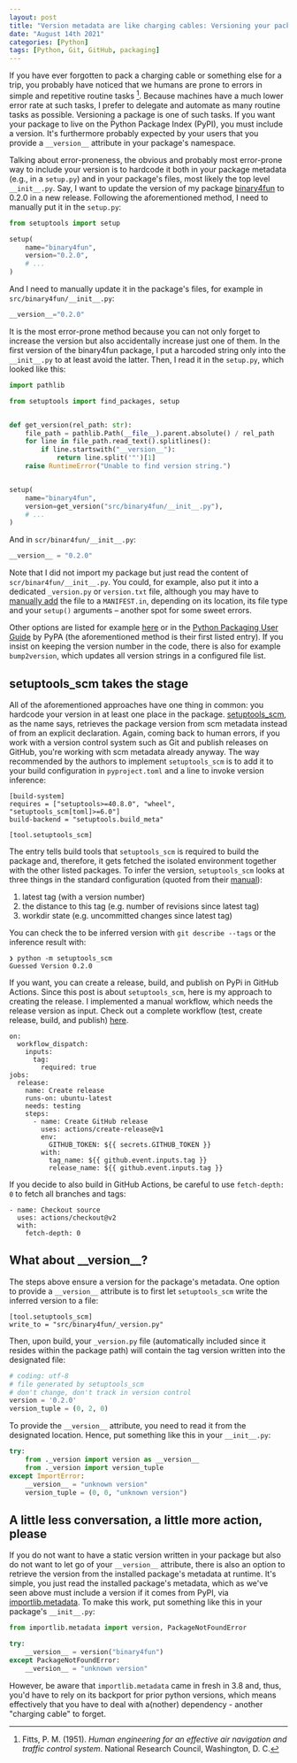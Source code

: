 ```yaml
---
layout: post
title: "Version metadata are like charging cables: Versioning your package with setuptools_scm"
date: "August 14th 2021"
categories: [Python]
tags: [Python, Git, GitHub, packaging]
---
```



If you have ever forgotten to pack a charging cable or something else for a trip, you probably have noticed that we humans are prone to errors in simple and repetitive routine tasks [^fn1]. Because machines have a much lower error rate at such tasks, I prefer to delegate and automate as many routine tasks as possible. Versioning a package is one of such tasks. If you want your package to live on the Python Package Index (PyPI), you must include a version. It's furthermore probably expected by your users that you provide a `__version__` attribute in your package's namespace.

Talking about error-proneness, the obvious and probably most error-prone way to include your version is to hardcode it both in your package metadata (e.g., in a `setup.py`) and in your package's files, most likely the top level `__init__.py`. Say, I want to update the version of my package [binary4fun](https://pypi.org/project/binary4fun/) to 0.2.0 in a new release. Following the aforementioned method, I need to manually put it in the `setup.py`:

```python
from setuptools import setup

setup(
    name="binary4fun",
    version="0.2.0",
    # ...
)
```

And I need to manually update it in the package's files, for example in `src/binary4fun/__init__.py`:

```python
__version__="0.2.0"
```

It is the most error-prone method because you can not only forget to increase the version but also accidentally increase just one of them. In the first version of the binary4fun package, I put a harcoded string only into the `__init__.py` to at least avoid the latter. Then, I read it in the `setup.py`, which looked like this:

```python
import pathlib

from setuptools import find_packages, setup


def get_version(rel_path: str):
    file_path = pathlib.Path(__file__).parent.absolute() / rel_path
    for line in file_path.read_text().splitlines():
        if line.startswith("__version__"):
            return line.split('"')[1]
    raise RuntimeError("Unable to find version string.")


setup(
    name="binary4fun",
    version=get_version("src/binary4fun/__init__.py"),
    # ...
)
```

And in `scr/binar4fun/__init__.py`:

```python
__version__ = "0.2.0"
```
Note that I did not import my package but just read the content of `scr/binar4fun/__init__.py`. You could, for example, also put it into a dedicated `_version.py` or `version.txt` file, although you may have to [manually add](https://blog.ionelmc.ro/2014/06/25/python-packaging-pitfalls/#forgetting-package-data) the file to a `MANIFEST.in`, depending on its location, its file type and your `setup()` arguments – another spot for some sweet errors.

Other options are listed for example [here](https://hynek.me/articles/packaging-metadata/) or in the [Python Packaging User Guide](https://packaging.python.org/guides/single-sourcing-package-version/) by PyPA (the aforementioned method is their first listed entry). If you insist on keeping the version number in the code, there is also for example `bump2version`, which updates all version strings in a configured file list.

## setuptools_scm takes the stage
All of the aforementioned approaches have one thing in common: you hardcode your version in at least one place in the package. [setuptools_scm](https://github.com/pypa/setuptools_scm), as the name says, retrieves the package version from scm metadata instead of from an explicit declaration. Again, coming back to human errors, if you work with a version control system such as Git and publish releases on GitHub, you're working with scm metadata already anyway. The way recommended by the authors to implement `setuptools_scm` is to add it to your build configuration in `pyproject.toml` and a line to invoke version inference:
```
[build-system]
requires = ["setuptools>=40.8.0", "wheel", "setuptools_scm[toml]>=6.0"]
build-backend = "setuptools.build_meta"

[tool.setuptools_scm]
```

The entry tells build tools that `setuptools_scm` is required to build the package and, therefore, it gets fetched the isolated environment together with the other listed packages. To infer the version, `setuptools_scm` looks at three things in the standard configuration (quoted from their [manual](https://github.com/pypa/setuptools_scm#default-versioning-scheme)):

1. latest tag (with a version number)
2. the distance to this tag (e.g. number of revisions since latest tag)
3. workdir state (e.g. uncommitted changes since latest tag)

You can check the to be inferred version with `git describe --tags` or the inference result with:
```
❯ python -m setuptools_scm
Guessed Version 0.2.0
```

If you want, you can create a release, build, and publish on PyPi in GitHub Actions. Since this post is about `setuptools_scm`, here is my approach to creating the release. I implemented a manual workflow, which needs the release version as input. Check out a complete workflow (test, create release, build, and publish) [here](https://gist.github.com/moritzkoerber/630554b36d3670c54fe98f8bc7262bee).
```
on:
  workflow_dispatch:
    inputs:
      tag:
        required: true
jobs:
  release:
    name: Create release
    runs-on: ubuntu-latest
    needs: testing
    steps:
      - name: Create GitHub release
        uses: actions/create-release@v1
        env:
          GITHUB_TOKEN: ${{ secrets.GITHUB_TOKEN }}
        with:
          tag_name: ${{ github.event.inputs.tag }}
          release_name: ${{ github.event.inputs.tag }}
```

If you decide to also build in GitHub Actions, be careful to use `fetch-depth: 0` to fetch all branches and tags:
```
- name: Checkout source
  uses: actions/checkout@v2
  with:
    fetch-depth: 0
```

## What about \_\_version\_\_?
The steps above ensure a version for the package's metadata. One option to provide a `__version__` attribute is to first let `setuptools_scm` write the inferred version to a file:
```
[tool.setuptools_scm]
write_to = "src/binary4fun/_version.py"
```

Then, upon build, your `_version.py` file (automatically included since it resides within the package path) will contain the tag version written into the designated file:

```python
# coding: utf-8
# file generated by setuptools_scm
# don't change, don't track in version control
version = '0.2.0'
version_tuple = (0, 2, 0)
```

To provide the `__version__` attribute, you need to read it from the designated location. Hence, put something like this in your `__init__.py`:

```python
try:
    from ._version import version as __version__
    from ._version import version_tuple
except ImportError:
    __version__ = "unknown version"
    version_tuple = (0, 0, "unknown version")
```

## A little less conversation, a little more action, please
If you do not want to have a static version written in your package but also do not want to let go of your `__version__` attribute, there is also an option to retrieve the version from the installed package's metadata at runtime. It's simple, you just read the installed package's metadata, which as we've seen above must include a version if it comes from PyPI, via [importlib.metadata](https://docs.python.org/3/library/importlib.metadata.html). To make this work, put something like this in your package's `__init__.py`:

```python
from importlib.metadata import version, PackageNotFoundError

try:
    __version__ = version("binary4fun")
except PackageNotFoundError:
    __version__ = "unknown version"
```

However, be aware that `importlib.metadata` came in fresh in 3.8 and, thus, you'd have to rely on its backport for prior python versions, which means effectively that you have to deal with a(nother) dependency - another "charging cable" to forget.

[^fn1]: Fitts, P. M. (1951). *Human engineering for an effective air navigation and traffic control system*. National Research Council, Washington, D. C.
